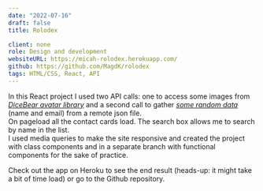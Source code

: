 ```yaml
---
date: "2022-07-16"
draft: false
title: Rolodex

client: none
role: Design and development
websiteURL: https://micah-rolodex.herokuapp.com/
github: https://github.com/MagdK/rolodex
tags: HTML/CSS, React, API
---
```


In this React project I used two API calls: one to access some images from [*DiceBear avatar library*][DiceBear avatar library] and a second call to gather [*some random data*][some random data] (name and email) from a remote json file.  
On pageload all the contact cards load. The search box allows me to search by name in the list.  
I used media queries to make the site responsive and created the project with class components and in a separate branch with functional components for the sake of practice.  

Check out the app on Heroku to see the end result (heads-up: it might take a bit of time load) or go to the Github repository. 

[DiceBear avatar library]: https://avatars.dicebear.com/
[some random data]: https://jsonplaceholder.typicode.com/users